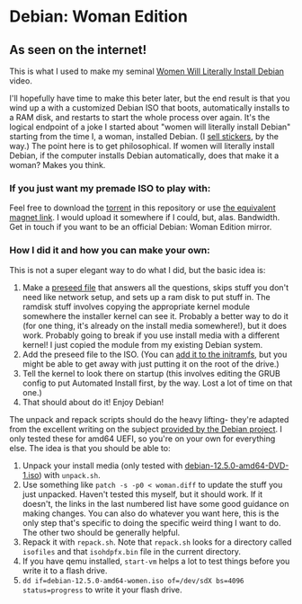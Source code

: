 # Debian: Woman Edition
## As seen on the internet!

This is what I used to make my seminal [Women Will Literally Install Debian](https://www.youtube.com/watch?v=Dyz6vOn8qn8) video. 

I'll hopefully have time to make this beter later, but the end result is that you wind up a with a customized Debian ISO that boots, automatically installs to a RAM disk, and restarts to start the whole process over again. It's the logical endpoint of a joke I started about "women will literally install Debian" starting from the time I, a woman, installed Debian. (I [sell stickers](https://princess.software/order/), by the way.) The point here is to get philosophical. If women will literally install Debian, if the computer installs Debian automatically, does that make it a woman? Makes you think.

### If you just want my premade ISO to play with:

Feel free to download the [torrent](https://github.com/Kansattica/DebianWomanEdition/raw/princess/debian-12.5.0-amd64-women.iso.torrent) in this repository or use [the equivalent magnet link](magnet:?xt=urn:btih:e69d7b3c600054310fc1f348e634387b014e52e6&dn=debian-12.5.0-amd64-women.iso&tr=udp%3a%2f%2fexplodie.org%3a6969%2fannounce&tr=http%3a%2f%2fmgtracker.org%3a2710%2fannounce&tr=http%3a%2f%2ftracker.best-torrents.net%3a6969%2fannounce&tr=http%3a%2f%2ftracker.tfile.me%2fannounce&tr=http%3a%2f%2ftracker.torrenty.org%3a6969%2fannounce&tr=http%3a%2f%2ftracker1.wasabii.com.tw%3a6969%2fannounce&tr=udp%3a%2f%2f9.rarbg.me%3a2710%2fannounce&tr=udp%3a%2f%2ftracker.btzoo.eu%3a80%2fannounce&tr=http%3a%2f%2fpow7.com%2fannounce&tr=http%3a%2f%2ftracker.novalayer.org%3a6969%2fannounce&tr=http%3a%2f%2f193.107.16.156%3a2710%2fannounce&tr=http%3a%2f%2fcpleft.com%3a2710%2fannounce&tr=http%3a%2f%2fretracker.hotplug.ru%3a2710%2fannounce&tr=http%3a%2f%2fretracker.kld.ru%2fannounce&tr=http%3a%2f%2ftracker.coppersurfer.tk%3a6969%2fannounce&tr=http%3a%2f%2fbt.careland.com.cn%3a6969%2fannounce&tr=http%3a%2f%2fannounce.torrentsmd.com%3a6969%2fannounce&tr=udp%3a%2f%2f9.rarbg.com%3a2710%2fannounce&tr=udp%3a%2f%2fcoppersurfer.tk%3a6969%2fannounce&tr=udp%3a%2f%2ftracker.prq.to%2fannounce&tr=udp%3a%2f%2fexodus.desync.com%3a6969%2fannounce&tr=http%3a%2f%2fipv4.tracker.harry.lu%2fannounce&tr=http%3a%2f%2ftracker.torrentbay.to%3a6969%2fannounce&tr=udp%3a%2f%2f11.rarbg.com%2fannounce&tr=udp%3a%2f%2ftracker.1337x.org%3a80%2fannounce&tr=udp%3a%2f%2ftracker.istole.it%3a80%2fannounce&tr=udp%3a%2f%2ftracker.ccc.de%3a80%2fannounce&tr=udp%3a%2f%2ffr33dom.h33t.com%3a3310%2fannounce&tr=udp%3a%2f%2ftracker.openbittorrent.com%3a80%2fannounce&tr=udp%3a%2f%2ftracker.publicbt.com%3a80%2fannounce&tr=http%3a%2f%2f9.rarbg.com%3a2710%2fannounce&tr=http%3a%2f%2fretracker.kld.ru%3a2710%2fannounce&tr=udp%3a%2f%2ftracker.leechers-paradise.org%3a6969&tr=udp%3a%2f%2fwww.eddie4.nl%3a6969%2fannounce&tr=udp%3a%2f%2ftracker.trackerfix.com%3a80%2fannounce&tr=udp%3a%2f%2fglotorrents.pw%3a6969%2fannounce&tr=udp%3a%2f%2ftorrent.gresille.org%3a80%2fannounce&tr=http%3a%2f%2ftracker.aletorrenty.pl%3a2710%2fannounce&tr=http%3a%2f%2fbttracker.crunchbanglinux.org%3a6969%2fannounce&tr=udp%3a%2f%2fp4p.arenabg.com%3a1337&tr=udp%3a%2f%2fp4p.arenabg.ch%3a1337&tr=https%3a%2f%2ftracker.tamersunion.org%3a443%2fannounce&tr=http%3a%2f%2finferno.demonoid.me%3a3414%2fannounce&tr=udp%3a%2f%2ftracker1.bt.moack.co.kr%3a80%2fannounce&tr=http%3a%2f%2ftracker.skyts.net%3a6969%2fannounce&tr=udp%3a%2f%2ftracker.opentrackr.org%3a1337%2fannounce&tr=udp%3a%2f%2fisk.richardsw.club%3a6969%2fannounce&tr=udp%3a%2f%2fopen.stealth.si%3a80%2fannounce&tr=http%3a%2f%2fexplodie.org%3a6969%2fannounce&tr=udp%3a%2f%2fbt.ktrackers.com%3a6668%2fannounce&tr=http%3a%2f%2fexodus.desync.com%2fannounce&tr=udp%3a%2f%2ftracker.theoks.net%3a6969%2fannounce&tr=udp%3a%2f%2fbt1.archive.org%3a6969%2fannounce&tr=udp%3a%2f%2fopen.free-tracker.ga%3a6969%2fannounce&tr=udp%3a%2f%2ftracker.torrent.eu.org%3a451%2fannounce&tr=udp%3a%2f%2ftracker.dump.cl%3a6969%2fannounce&tr=udp%3a%2f%2fopen.demonii.com%3a1337%2fannounce&tr=udp%3a%2f%2fnew-line.net%3a6969%2fannounce&tr=http%3a%2f%2fopen.tracker.ink%3a6969%2fannounce&tr=udp%3a%2f%2ftracker.tiny-vps.com%3a6969%2fannounce&tr=udp%3a%2f%2ftracker.bittor.pw%3a1337%2fannounce&tr=udp%3a%2f%2fopentracker.io%3a6969%2fannounce). I would upload it somewhere if I could, but, alas. Bandwidth. Get in touch if you want to be an official Debian: Woman Edition mirror.



### How I did it and how you can make your own:

This is not a super elegant way to do what I did, but the basic idea is:

1. Make a [preseed file](https://www.debian.org/releases/stable/amd64/apbs02.en.html) that answers all the questions, skips stuff you don't need like network setup, and sets up a ram disk to put stuff in. The ramdisk stuff involves copying the appropriate kernel module somewhere the installer kernel can see it. Probably a better way to do it (for one thing, it's already on the install media somewhere!), but it does work. Probably going to break if you use install media with a different kernel! I just copied the module from my existing Debian system.
2. Add the preseed file to the ISO. (You can [add it to the initramfs](https://wiki.debian.org/DebianInstaller/Preseed/EditIso), but you might be able to get away with just putting it on the root of the drive.)
3. Tell the kernel to look there on startup (this involves editing the GRUB config to put Automated Install first, by the way. Lost a lot of time on that one.)
4. That should about do it! Enjoy Debian!

The unpack and repack scripts should do the heavy lifting- they're adapted from the excellent writing on the subject [provided by the Debian project](https://wiki.debian.org/RepackBootableISO). I only tested these for amd64 UEFI, so you're on your own for everything else. The idea is that you should be able to:

1. Unpack your install media (only tested with [debian-12.5.0-amd64-DVD-1.iso](https://cdimage.debian.org/debian-cd/current/amd64/iso-dvd/)) with `unpack.sh`.
2. Use something like `patch -s -p0 < woman.diff` to update the stuff you just unpacked. Haven't tested this myself, but it should work. If it doesn't, the links in the last numbered list have some good guidance on making changes. You can also do whatever you want here, this is the only step that's specific to doing the specific weird thing I want to do. The other two should be generally helpful.
3. Repack it with `repack.sh`. Note that `repack.sh` looks for a directory called `isofiles` and that `isohdpfx.bin` file in the current directory.
4. If you have qemu installed, `start-vm` helps a lot to test things before you write it to a flash drive.
5. `dd if=debian-12.5.0-amd64-women.iso of=/dev/sdX bs=4096 status=progress` to write it your flash drive.

